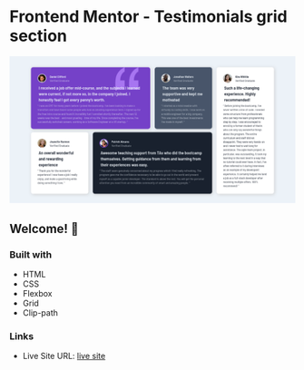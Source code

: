 # Frontend Mentor - Testimonials grid section

![Design preview](./design/desktop-preview.png)

## Welcome! 👋

### Built with

- HTML
- CSS
- Flexbox
- Grid
- Clip-path
### Links

- Live Site URL: [live site](https://abdo-15.github.io/front-end_mentor_challenge_3/)
